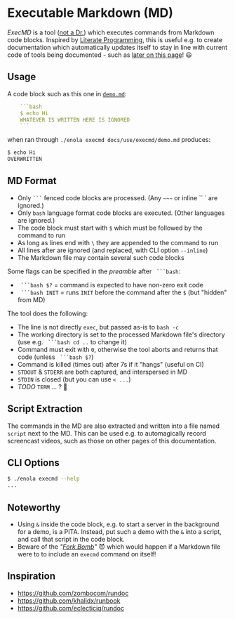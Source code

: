 <!--
    SPDX-License-Identifier: Apache-2.0

    Copyright 2023 The Enola <https://enola.dev> Authors

    Licensed under the Apache License, Version 2.0 (the "License");
    you may not use this file except in compliance with the License.
    You may obtain a copy of the License at

        https://www.apache.org/licenses/LICENSE-2.0

    Unless required by applicable law or agreed to in writing, software
    distributed under the License is distributed on an "AS IS" BASIS,
    WITHOUT WARRANTIES OR CONDITIONS OF ANY KIND, either express or implied.
    See the License for the specific language governing permissions and
    limitations under the License.
-->

# Executable Markdown (MD)

_ExecMD_ is a tool ([not a Dr.](https://memory-alpha.fandom.com/wiki/I%27m_a_doctor,_not_a...)) which executes commands from Markdown code blocks. Inspired by [Literate Programming](https://en.wikipedia.org/wiki/Literate_programming), this is useful e.g. to create documentation which automatically updates itself to stay in line with current code of tools being documented - such as [later on this page](#cli-options)! 😃

## Usage

A code block such as this one in [`demo.md`](../../../docs/use/execmd/demo.md):

```yaml
    ```bash
    $ echo Hi
    WHATEVER IS WRITTEN HERE IS IGNORED
    ```
```

when ran through `./enola execmd docs/use/execmd/demo.md` produces:

```bash
$ echo Hi
OVERWRITTEN
```

## MD Format

* Only ` ``` ` fenced code blocks are processed. (Any `~~~` or inline `` ` are ignored.)
* Only `bash` language format code blocks are executed. (Other languages are ignored.)
* The code block must start with `$` which must be followed by the command to run
* As long as lines end with `\` they are appended to the command to run
* All lines after are ignored (and replaced, with CLI option `--inline`)
* The Markdown file may contain several such code blocks

Some flags can be specified in the _preamble_ after ` ```bash`:

* ` ```bash $?` = command is expected to have non-zero exit code
* ` ```bash INIT` = runs `INIT` before the command after the `$` (but "hidden" from MD)

The tool does the following:

* The line is not directly `exec`, but passed as-is to `bash -c`
* The working directory is set to the processed Markdown file's directory (use e.g. ` ```bash cd ..` to change it)
* Command must exit with `0`, otherwise the tool aborts and returns that code (unless ` ```bash $?`)
* Command is killed (times out) after 7s if it "hangs" (useful on CI)
* `STDOUT` & `STDERR` are both captured, and interspersed in MD
* `STDIN` is closed (but you can use `< ...`)
* _TODO_ `TERM` ... ? 🤔

## Script Extraction

The commands in the MD are also extracted and written into a file named `script` next to the MD. This can be used e.g. to automagically record screencast videos, such as those on other pages of this documentation.

## CLI Options

```bash $? cd .././.././..
$ ./enola execmd --help
...
```

## Noteworthy

* Using `&` inside the code block, e.g. to start a server in the background for a demo, is a PITA. Instead, put such a demo with the `&` into a script, and call that script in the code block.
* Beware of the _"[Fork Bomb](https://en.wikipedia.org/wiki/Fork_bomb)"_ 😈 which would happen if a Markdown file were to to include an `execmd` command on itself!

## Inspiration

* <https://github.com/zombocom/rundoc>
* <https://github.com/khalidx/runbook>
* <https://github.com/eclecticiq/rundoc>
